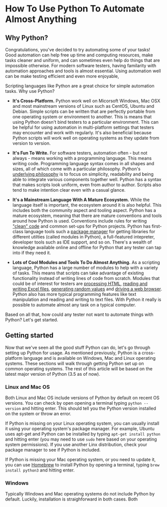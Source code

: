 # How To Use Python To Automate Almost Anything

## Why Python?

Congratulations, you've decided to try automating some of your tasks! Good automation can help free up time and computing resources, make tasks cleaner and uniform, and can sometimes even help do things that are impossible otherwise. For modern software testers, having familarity with automation approaches and tools is almost essential. Using automation well can be make testing efficient and even more enjoyable, 

Scripting languages like Python are a great choice for simple automation tasks. Why use Python? 

- **It's Cross-Platform.** Python work well on Micorsoft Windows, Mac OSX and most mainstream versions of Linux such as CentOS, Ubuntu and Debian. Simple scripts can be written that are perfectly portable from one operating system or environment to another. This is means that using Python doesn't bind testers to a particular environment. This can be helpful for using automation in multi-platform settings that testers may encounter and work with regularly. It's also beneficial because Python scripts will work well on operating systems as they update from version to version.

- **It's Fun To Write.** For software testers, automation often - but not always - means working with a programming language. This means writing code. Programming language syntax comes in all shapes and sizes, all of which come with a particular philosophy. Python's [underlying philosophy](https://www.python.org/dev/peps/pep-0020/) is to focus on simplicity, readability and being able to integrate various components together well. Python has a syntax that makes scripts look uniform, even from author to author. Scripts also tend to make intention clear even with a casual glance.

- **It's a Mainstream Language With A Mature Ecosystem.** While the language itself is important, the ecosystem around it is also helpful. This includes both the community aspect and tooling aspect. Python has a mature ecosystem, meaning that there are mature conventions and tools around how Python is used. Conventions include rules for writing ["clean" code](https://www.python.org/dev/peps/pep-0008/) and common set-ups for Python projects. Python has first-class language tools such a [package manager](https://pypi.python.org/pypi/pip/) for getting libraries for different utilties (called modules in Python), a full-featured intepreter, developer tools such as IDE support, and so on. There's a wealth of knowledge available online and offline for Python that any tester can tap into if they need it.

- **Lots of Cool Modules and Tools To Do Almost Anything.** As a scripting language, Python has a large number of modules to help with a variety of tasks. This means that scripts can take advantage of existing functionality instead of writing lines of code from scratch. Modules that could be of interest for testers are [processing HTML](https://www.crummy.com/software/BeautifulSoup/), [reading and writing Excel files](http://openpyxl.readthedocs.io/en/default/), [generating random values](https://docs.python.org/2/library/random.html) and [driving a web browser](http://selenium-python.readthedocs.io/api.html). Python also has more typical programming features like text manipulation and reading and writing to text files. With Python it really is possible to automate almost any task on a typical computer. 

Based on all that, how could any tester not want to automate things with Python? Let's get started. 

## Getting started

Now that we've seen all the good stuff Python can do, let's go through setting up Python for usage. As mentioned previously, Python is a cross-platform language and is available on Windows, Mac and Linux operating systems. These sections will walk through getting Python set up on common operating systems. The rest of this article will be based on the latest major version of Python (3.5 as of now). 

### Linux and Mac OS

Both Linux and Mac OS include versions of Python by default on recent OS versions.  You can check by open opening a terminal typing `python --version` and hitting enter. This should tell you the Python version installed on the system or throw an error. 

If Python is missing on your Linux operating system, you can usually install it using your operating system's package manager. For example, Ubuntu uses apt-get and Python can be installed by typing `apt-get install python` and hitting enter (you may need to use `sudo` here based on your operating system permissions). If you use another Linx distribution, check your package manager to see if Python is included.  

If Python is missing your Mac operating system, or you need to update it, you can use [Homebrew](http://brew.sh/) to install Python by opening a terminal, typing `brew install python3` and hitting enter. 

### Windows

Typically Windows and Mac operating systems do not include Python by default. Luckily, installation is straighforward in both cases. Both